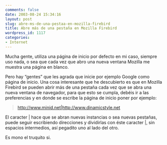 ```yaml
---
comments: false
date: 2003-08-24 15:34:16
layout: post
slug: abre-ms-de-una-pestaa-en-mozilla-firebird
title: Abre más de una pestaña en Mozilla Firebird
wordpress_id: 1117
categories:
- Internet
---
```


Mucha gente, utiliza una página de inicio por defecto en mi caso, siempre uso nada, o sea que cada vez que abro una nueva ventana Mozilla me muestra una página en blanco.





Pero hay “gentes” que les agrada que inicie por ejemplo Google como página de inicio. Una cosa interesante que he descubierto es que en Mozilla Firebird se pueden abrir más de una pestaña cada vez que se abra una nueva ventana de navegador, para que esto se cumpla, debéis ir a las preferencias y en donde se escribe la página de inicio poner por ejemplo:





> 

> 
> http://www.minid.net|http://www.dinamicstyle.net
> 
> 






El caracter | hace que se abran nuevas instancias o sea nuevas pestañas, puede seguir escribiendo direcciones y dividirlas con éste caracter |, sin espacios intermedios, así pegadito uno al lado del otro.





Es mono el truquito si.




 
